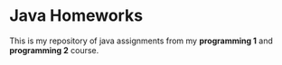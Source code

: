 # Java Homeworks

This is my repository of java assignments from my **programming 1** and **programming 2** course.
